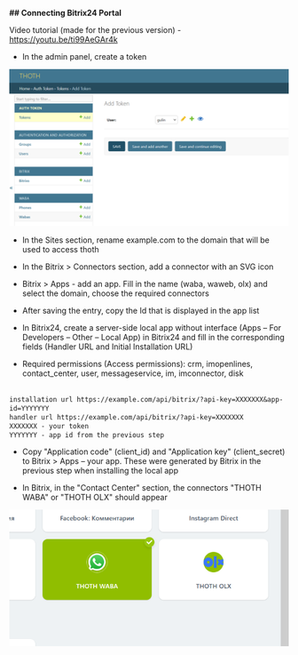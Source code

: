 **## Connecting Bitrix24 Portal**

Video tutorial (made for the previous version) - https://youtu.be/ti99AeGAr4k

+ In the admin panel, create a token

![alt text](img/token.png)

+ In the Sites section, rename example.com to the domain that will be used to access thoth
+ In the Bitrix > Connectors section, add a connector with an SVG icon
+ Bitrix > Apps - add an app. Fill in the name (waba, waweb, olx) and select the domain, choose the required connectors
+ After saving the entry, copy the Id that is displayed in the app list

+ In Bitrix24, create a server-side local app without interface (Apps – For Developers – Other – Local App) in Bitrix24 and fill in the corresponding fields (Handler URL and Initial Installation URL)
+ Required permissions (Access permissions): crm, imopenlines, contact_center, user, messageservice, im, imconnector, disk
```

installation url https://example.com/api/bitrix/?api-key=XXXXXXX&app-id=YYYYYYY
handler url https://example.com/api/bitrix/?api-key=XXXXXXX
XXXXXXX - your token
YYYYYYY - app id from the previous step
```

+ Copy "Application code" (client_id) and "Application key" (client_secret) to Bitrix > Apps – your app. These were generated by Bitrix in the previous step when installing the local app

+ In Bitrix, in the "Contact Center" section, the connectors "THOTH WABA" or "THOTH OLX" should appear

![alt text](img/olx-connector.png)